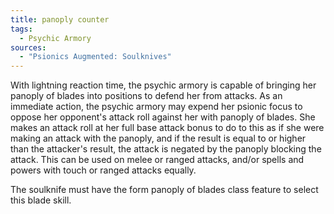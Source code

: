 ```yaml
---
title: panoply counter
tags:
  - Psychic Armory
sources:
  - "Psionics Augmented: Soulknives"
---
```


With lightning reaction time, the psychic armory is capable of bringing her panoply of blades into positions to defend her from attacks. As an immediate action, the psychic armory may expend her psionic focus to oppose her opponent's attack roll against her with panoply of blades. She makes an attack roll at her full base attack bonus to do to this as if she were making an attack with the panoply, and if the result is equal to or higher than the attacker's result, the attack is negated by the panoply blocking the attack. This can be used on melee or ranged attacks, and/or spells and powers with touch or ranged attacks equally.

The soulknife must have the form panoply of blades class feature to select this blade skill.

